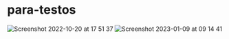 # para-testos

![Screenshot 2022-10-20 at 17 51 37](https://user-images.githubusercontent.com/113585622/196997770-ad2e06ae-366c-40c0-a079-c075bfd35433.png)
![Screenshot 2023-01-09 at 09 14 41](https://user-images.githubusercontent.com/113585622/211286965-c1f0a509-624c-4404-9fcf-a67c17b948e6.png)
